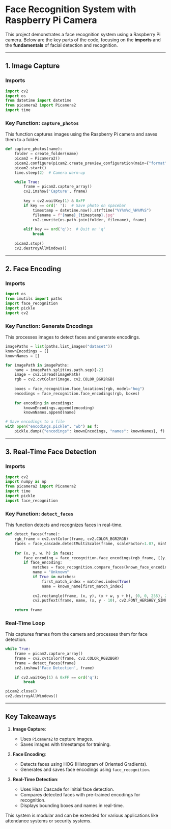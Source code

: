# Face Recognition System with Raspberry Pi Camera

This project demonstrates a face recognition system using a Raspberry Pi camera. Below are the key parts of the code, focusing on the **imports** and the **fundamentals** of facial detection and recognition.

---

## 1. Image Capture

### Imports
```python
import cv2
import os
from datetime import datetime
from picamera2 import Picamera2
import time
```

### Key Function: `capture_photos`
This function captures images using the Raspberry Pi camera and saves them to a folder.

```python
def capture_photos(name):
    folder = create_folder(name)
    picam2 = Picamera2()
    picam2.configure(picam2.create_preview_configuration(main={"format": 'XRGB8888', "size": (640, 480)}))
    picam2.start()
    time.sleep(2)  # Camera warm-up

    while True:
        frame = picam2.capture_array()
        cv2.imshow('Capture', frame)
        
        key = cv2.waitKey(1) & 0xFF
        if key == ord(' '):  # Save photo on spacebar
            timestamp = datetime.now().strftime("%Y%m%d_%H%M%S")
            filename = f"{name}_{timestamp}.jpg"
            cv2.imwrite(os.path.join(folder, filename), frame)
        
        elif key == ord('q'):  # Quit on 'q'
            break
    
    picam2.stop()
    cv2.destroyAllWindows()
```

---

## 2. Face Encoding

### Imports
```python
import os
from imutils import paths
import face_recognition
import pickle
import cv2
```

### Key Function: Generate Encodings
This processes images to detect faces and generate encodings.

```python
imagePaths = list(paths.list_images("dataset"))
knownEncodings = []
knownNames = []

for imagePath in imagePaths:
    name = imagePath.split(os.path.sep)[-2]
    image = cv2.imread(imagePath)
    rgb = cv2.cvtColor(image, cv2.COLOR_BGR2RGB)
    
    boxes = face_recognition.face_locations(rgb, model="hog")
    encodings = face_recognition.face_encodings(rgb, boxes)
    
    for encoding in encodings:
        knownEncodings.append(encoding)
        knownNames.append(name)

# Save encodings to a file
with open("encodings.pickle", "wb") as f:
    pickle.dump({"encodings": knownEncodings, "names": knownNames}, f)
```

---

## 3. Real-Time Face Detection

### Imports
```python
import cv2
import numpy as np
from picamera2 import Picamera2
import time
import pickle
import face_recognition
```

### Key Function: `detect_faces`
This function detects and recognizes faces in real-time.

```python
def detect_faces(frame):
    rgb_frame = cv2.cvtColor(frame, cv2.COLOR_BGR2RGB)
    faces = face_cascade.detectMultiScale(frame, scaleFactor=1.07, minNeighbors=6, minSize=(30, 30))
    
    for (x, y, w, h) in faces:
        face_encoding = face_recognition.face_encodings(rgb_frame, [(y, x+w, y+h, x)])
        if face_encoding:
            matches = face_recognition.compare_faces(known_face_encoding, face_encoding[0])
            name = "Unknown"
            if True in matches:
                first_match_index = matches.index(True)
                name = known_name[first_match_index]
            
            cv2.rectangle(frame, (x, y), (x + w, y + h), (0, 0, 255), 2)
            cv2.putText(frame, name, (x, y - 10), cv2.FONT_HERSHEY_SIMPLEX, 0.9, (0, 255, 0), 2)
    
    return frame
```

### Real-Time Loop
This captures frames from the camera and processes them for face detection.

```python
while True:
    frame = picam2.capture_array()
    frame = cv2.cvtColor(frame, cv2.COLOR_RGB2BGR)
    frame = detect_faces(frame)
    cv2.imshow('Face Detection', frame)
    
    if cv2.waitKey(1) & 0xFF == ord('q'):
        break

picam2.close()
cv2.destroyAllWindows()
```

---

## Key Takeaways

1. **Image Capture**:
   - Uses `Picamera2` to capture images.
   - Saves images with timestamps for training.

2. **Face Encoding**:
   - Detects faces using HOG (Histogram of Oriented Gradients).
   - Generates and saves face encodings using `face_recognition`.

3. **Real-Time Detection**:
   - Uses Haar Cascade for initial face detection.
   - Compares detected faces with pre-trained encodings for recognition.
   - Displays bounding boxes and names in real-time.

This system is modular and can be extended for various applications like attendance systems or security systems.